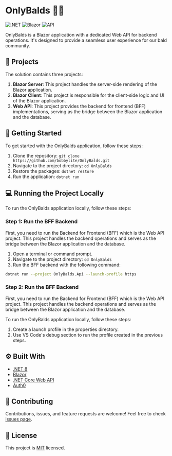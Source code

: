 # OnlyBalds :bald_man:

![.NET](https://img.shields.io/badge/.NET-5C2D91?style=for-the-badge&logo=.net&logoColor=white)
![Blazor](https://img.shields.io/badge/Blazor-512BD4?style=for-the-badge&logo=blazor&logoColor=white)
![API](https://img.shields.io/badge/API-3C873A?style=for-the-badge&logo=api&logoColor=white)

OnlyBalds is a Blazor application with a dedicated Web API for backend operations. It's designed to provide a seamless user experience for our bald community.

## :file_folder: Projects

The solution contains three projects:

1. **Blazor Server**: This project handles the server-side rendering of the Blazor application.
2. **Blazor Client**: This project is responsible for the client-side logic and UI of the Blazor application.
3. **Web API**: This project provides the backend for frontend (BFF) implementations, serving as the bridge between the Blazor application and the database.

## :rocket: Getting Started

To get started with the OnlyBalds application, follow these steps:

1. Clone the repository: `git clone https://github.com/bobbylite/OnlyBalds.git`
2. Navigate to the project directory: `cd OnlyBalds`
3. Restore the packages: `dotnet restore`
4. Run the application: `dotnet run`

## :computer: Running the Project Locally

To run the OnlyBalds application locally, follow these steps:

### Step 1: Run the BFF Backend

First, you need to run the Backend for Frontend (BFF) which is the Web API project. This project handles the backend operations and serves as the bridge between the Blazor application and the database.

1. Open a terminal or command prompt.
2. Navigate to the project directory: `cd OnlyBalds`
3. Run the BFF backend with the following command:
```sh
dotnet run --project OnlyBalds.Api --launch-profile https
```



### Step 2: Run the BFF Backend

First, you need to run the Backend for Frontend (BFF) which is the Web API project. This project handles the backend operations and serves as the bridge between the Blazor application and the database.

To run the OnlyBalds application locally, follow these steps:
1. Create a launch profile in the properties directory.
3. Use VS Code's debug section to run the profile created in the previous steps.

## :gear: Built With

- [.NET 8](https://dotnet.microsoft.com/en-us/)
- [Blazor](https://dotnet.microsoft.com/apps/aspnet/web-apps/blazor)
- [.NET Core Web API](https://dotnet.microsoft.com/en-us/apps/aspnet/apis)
- [Auth0](https://auth0.com/)

## :handshake: Contributing

Contributions, issues, and feature requests are welcome! Feel free to check [issues page](https://github.com/bobbylite/OnlyBalds/issues).

## :memo: License

This project is [MIT](https://choosealicense.com/licenses/mit/) licensed.